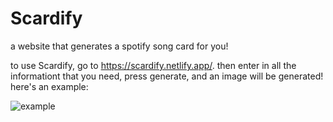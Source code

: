 # Scardify
a website that generates a spotify song card for you!

to use Scardify, go to https://scardify.netlify.app/. then enter in all the informationt that you need, press generate, and an image will be generated! here's an example:

![example](https://i.imgur.com/uiguHX4.png)
